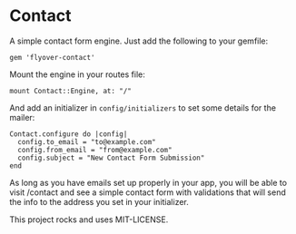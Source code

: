 # Contact

A simple contact form engine. Just add the following to your gemfile:

`gem 'flyover-contact'`

Mount the engine in your routes file:

`mount Contact::Engine, at: "/"`

And add an initializer in `config/initializers` to set some details for the mailer:

```
Contact.configure do |config|
  config.to_email = "to@example.com"
  config.from_email = "from@example.com"
  config.subject = "New Contact Form Submission"
end
```

As long as you have emails set up properly in your app, you will be able to visit /contact and see a simple contact form with validations that will send the info to the address you set in your initializer.

This project rocks and uses MIT-LICENSE.